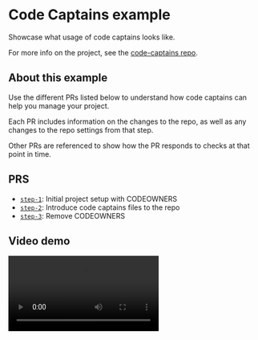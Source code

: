# Code Captains example

Showcase what usage of code captains looks like.

For more info on the project, see the [code-captains repo](https://github.com/upshift-dev/code-captains).

## About this example

Use the different PRs listed below to understand how code captains can help you manage your project.

Each PR includes information on the changes to the repo, as well as any changes to the repo settings from that step.

Other PRs are referenced to show how the PR responds to checks at that point in time.

## PRS

- [`step-1`](https://github.com/upshift-dev/code-captains-example/pull/1): Initial project setup with CODEOWNERS
- [`step-2`](https://github.com/upshift-dev/code-captains-example/pull/3): Introduce code captains files to the repo
- [`step-3`](https://github.com/upshift-dev/code-captains-example/pull/5): Remove CODEOWNERS

## Video demo

![](/code-captains-example.mov)
